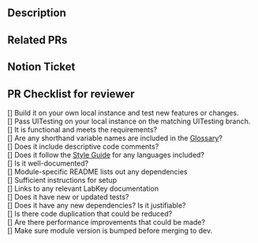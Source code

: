 <!-- IF THIS INVOLVES AUTHENTICATION: DO NOT SHARE YOUR USERNAME/PASSWORD, OR API KEYS/TOKENS IN THIS ISSUE - MOST LIKELY THE MAINTAINER WILL HAVE THEIR OWN EQUIVALENT KEY -->


<!--- Provide a general summary of your changes in the Title above -->

<!-- Before submitting your PR, make sure your code follows the guidelines 
outlined in the contribution guidelines and review the PR checklist below. 
In particular, make sure you follow the style guide for any coding languages 
you have edited, and add relevant tests and documentation. -->

## Description

<!--- Describe your changes in detail -->

## Related PRs

<!--- Link to any related PRs in UITesting, ImmuneSpaceR, etc. If this PR
makes any changes to UI functionality, there should be a related UITesting PR. -->

## Notion Ticket

<!-- Create a Notion ticket using the LK Modules Update Template and link to it here  -->

## PR Checklist for reviewer

[] Build it on your own local instance and test new features or changes.  
[] Pass UITesting on your local instance on the matching UITesting branch.  
[] It is functional and meets the requirements?   
[] Are any shorthand variable names are included in the [Glossary](https://www.notion.so/rglab/Glossary-of-variable-abbreviations-e205838b1f534abc903fa8c2228a6d7f)?  
[] Does it include descriptive code comments?   
[] Does it follow the [Style Guide](https://github.com/RGLab/LabKeyModules/#style-guide) for any languages included?  
[] Is it well-documented?  
    [] Module-specific README lists out any dependencies  
    [] Sufficient instructions for setup  
    [] Links to any relevant LabKey documentation  
[] Does it have new or updated tests?  
[] Does it have any new dependencies? Is it justifiable?  
[] Is there code duplication that could be reduced?  
[] Are there performance improvements that could be made?  
[] Make sure module version is bumped before merging to dev.  

